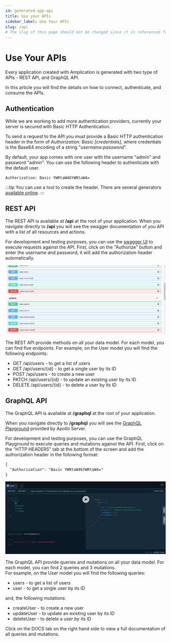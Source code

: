 ```yaml
---
id: generated-app-api
title: Use your APIs
sidebar_label: Use Your APIs
slug: /api
# The slug of this page should not be changed since it is referenced from the Admin UI sign in page
---
```


# Use Your APIs

Every application created with Amplication is generated with two type of APIs - REST API, and GraphQL API.

In this article you will find the details on how to connect, authenticate, and consume the APIs.

## Authentication

While we are working to add more authentication providers, currently your server is secured with Basic HTTP Authentication.

To send a request to the API you must provide a Basic HTTP authentication header in the form of _Authorization: Basic [credentials]_, where credentials is the Base64 encoding of a string "_username:password_".

By default, your app comes with one user with the username "admin" and password "admin".
You can use the following header to authenticate with the default user.

```
Authorization: Basic YWRtaW46YWRtaW4=
```

:::tip
You can use a tool to create the header. There are several generators [available online](https://www.google.com/search?q=http+basic+authentication+header+generator).
:::

## REST API

The REST API is available at **/api** at the root of your application.
When you navigate directly to **/api** you will see the swagger documentation of you API with a list of all resources and actions.

For development and testing purposes, you can use the [swagger UI](https://swagger.io/tools/swagger-ui/) to execute requests against the API. First, click on the "Authorize" button and enter the username and password, it will add the authorization header automatically.

![](./assets/generated-app-api/swagger-ui.png)

The REST API provide methods on all your data model. For each model, you can find five endpoints. For example, on the User model you will find the following endpoints:

- GET /api/users - to get a list of users
- GET /api/users/{id} - to get a single user by its ID
- POST /api/users - to create a new user
- PATCH /api/users/{id} - to update an existing user by its ID
- DELETE /api/users/{id} - to delete a user by its ID

## GraphQL API

The GraphQL API is available at **/graphql** at the root of your application.

When you navigate directly to **/graphql** you will see the [GraphQL Playground](https://www.apollographql.com/docs/apollo-server/testing/graphql-playground/) provided by Apollo Server.

For development and testing purposes, you can use the GraphQL Playground to execute queries and mutations against the API. First, click on the "HTTP HEADERS" tab at the bottom of the screen and add the authorization header in the following format:

```
{
  "Authorization": "Basic YWRtaW46YWRtaW4="
}
```

![](./assets/generated-app-api/graphql-playground.png)

The GraphQL API provide queries and mutations on all your data model. For each model, you can find 2 queries and 3 mutations. \
For example, on the User model you will find the following queries:

- users - to get a list of users
- user - to get a single user by its ID

and, the following mutations:

- createUser - to create a new user
- updateUser - to update an existing user by its ID
- deleteUser - to delete a user by its ID

Click on the DOCS tab on the right hand side to view a full documentation of all queries and mutations.
